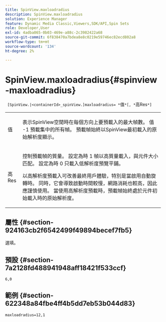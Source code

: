 ```yaml
---
title: SpinView.maxloadradius
description: SpinView.maxloadradius
solution: Experience Manager
feature: Dynamic Media Classic,Viewers,SDK/API,Spin Sets
role: Developer,User
exl-id: 4adba865-0b03-469e-a88c-2c3982422a68
source-git-commit: 6f838470a7bdea8e8c0219e59746ec82ecd802a8
workflow-type: tm+mt
source-wordcount: '134'
ht-degree: 2%

---
```


# SpinView.maxloadradius{#spinview-maxloadradius}

` [SpinView.|<containerId>_spinView.]maxloadradius= *`值`*[, *`高Res`*]`

<table id="table_49FFD1BC53B846F09A6D214BC8C5C3FE"> 
 <tbody> 
  <tr> 
   <td colname="col1"> <p> <span class="codeph"><span class="varname"> 值</span></span> </p> </td> 
   <td colname="col2"> <p> 表示SpinView空閒時在每個方向上要預載入的最大幀數。 值 <span class="codeph"> -1</span> 預載集中的所有幀。 預載幀始終以SpinView最初載入的原始解析度顯示。 </p> </td> 
  </tr> 
  <tr> 
   <td colname="col1"> <p><span class="codeph"><span class="varname"> 高Res</span></span> </p> </td> 
   <td colname="col2"> <p> 控制預載幀的質量。 設定為時 <span class="codeph"> 1</span> 幀以高質量載入，與元件大小匹配。 設定為時 <span class="codeph"> 0</span> 只載入低解析度預覽平鋪。 </p> <p>以高解析度預載入可改善最終用戶體驗，特別是當啟用自動旋轉時。 同時，它會導致啟動時間較慢，網路消耗也較高，因此應謹慎使用。 當使用高解析度預載時，預載幀始終處於元件初始載入時的原始解析度。 </p> </td> 
  </tr> 
 </tbody> 
</table>

## 屬性 {#section-924163cb2f6542499f49894becef7fb5}

選填。

## 預設 {#section-7a2128fd488941948aff18421f533ccf}

`6,0`

## 範例 {#section-622348a84fbe4ff4b5dd7eb53b044d83}

`maxloadradius=12,1`

